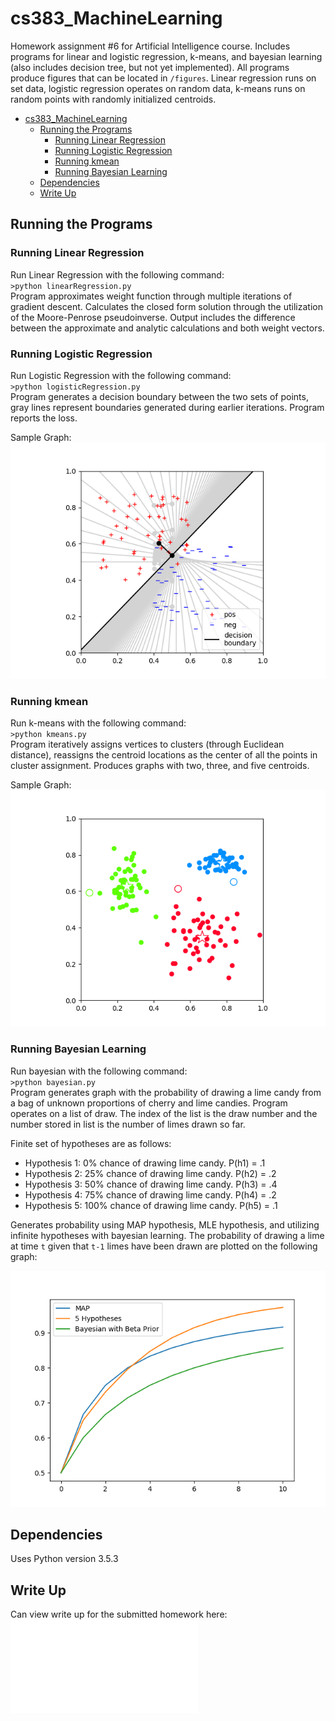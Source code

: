 # cs383_MachineLearning

Homework assignment \#6 for Artificial Intelligence course. Includes programs for linear and logistic regression, k-means, and bayesian learning (also includes decision tree, but not yet implemented). All programs produce figures that can be located in `/figures`. Linear regression runs on set data, logistic regression operates on random data, k-means runs on random points with randomly initialized centroids.
<!-- TOC depthFrom:1 depthTo:6 withLinks:1 updateOnSave:1 orderedList:0 -->

- [cs383_MachineLearning](#cs383machinelearning)
	- [Running the Programs](#running-the-programs)
		- [Running Linear Regression](#running-linear-regression)
		- [Running Logistic Regression](#running-logistic-regression)
		- [Running kmean](#running-kmean)
		- [Running Bayesian Learning](#running-bayesian-learning)
	- [Dependencies](#dependencies)
	- [Write Up](#write-up)

<!-- /TOC -->

## Running the Programs
### Running Linear Regression
Run Linear Regression with the following command:    
`>python linearRegression.py`   
Program approximates weight function through multiple iterations of gradient descent. Calculates the closed form solution through the utilization of the Moore-Penrose pseudoinverse. Output includes the difference between the approximate and analytic calculations and both weight vectors.


### Running Logistic Regression
Run Logistic Regression with the following command:    
`>python logisticRegression.py`   
Program generates a decision boundary between the two sets of points, gray lines represent boundaries generated during earlier iterations. Program reports the loss.    

Sample Graph:   
![Alt text](images/logistic_regression.png)   

### Running kmean
Run k-means with the following command:    
`>python kmeans.py`   
Program iteratively assigns vertices to clusters (through Euclidean distance), reassigns the centroid locations as the center of all the points in cluster assignment. Produces graphs with two, three, and five centroids.

Sample Graph:   
![Alt text](images/kmeans_3.png)   

### Running Bayesian Learning   
Run bayesian with the following command:    
`>python bayesian.py`   
Program generates graph with the probability of drawing a lime candy from a bag of unknown proportions of cherry and lime candies. Program operates on a list of draw. The index of the list is the draw number and the number stored in list is the number of limes drawn so far.

Finite set of hypotheses are as follows:
- Hypothesis 1: 0% chance of drawing lime candy. P(h1) = .1
- Hypothesis 2: 25% chance of drawing lime candy. P(h2) = .2
- Hypothesis 3: 50% chance of drawing lime candy. P(h3) = .4
- Hypothesis 4: 75% chance of drawing lime candy. P(h4) = .2
- Hypothesis 5: 100% chance of drawing lime candy. P(h5) = .1

Generates probability using MAP hypothesis, MLE hypothesis, and utilizing infinite hypotheses with bayesian learning. The probability of drawing a lime at time `t` given that `t-1` limes have been drawn are plotted on the following graph:

![Alt text](images/probabilistic.png)   

## Dependencies
Uses Python version 3.5.3

## Write Up
Can view write up for the submitted homework here:
![Submission](./CS383_HW6_latex.pdf)
